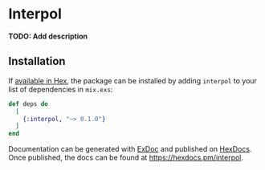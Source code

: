 # Interpol

**TODO: Add description**

## Installation

If [available in Hex](https://hex.pm/docs/publish), the package can be installed
by adding `interpol` to your list of dependencies in `mix.exs`:

```elixir
def deps do
  [
    {:interpol, "~> 0.1.0"}
  ]
end
```

Documentation can be generated with [ExDoc](https://github.com/elixir-lang/ex_doc)
and published on [HexDocs](https://hexdocs.pm). Once published, the docs can
be found at <https://hexdocs.pm/interpol>.

